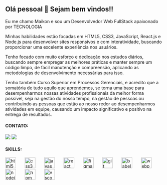 ## Olá pessoal 👋 Sejam bem vindos!!

Eu me chamo Maikon e sou um Desenvolvedor Web FullStack apaixonado por TECNOLOGIA 

Minhas habilidades estão focadas em HTML5, CSS3, JavaScript, React.js e Node.js para desenvolver sites responsivos e com interatividade, buscando 
proporcionar uma excelente experiência nos usuários.

Tenho focado com muito esforço e dedicação nos estudos diários, buscando sempre empregar as melhores práticas 
e manter sempre um código limpo, de fácil manutenção e compreensão, aplicando as metodologias de desenvolvimento necessárias para isso.

Tenho também Curso Superior em Processos Gerenciais, e acredito que a somatória de tudo aquilo que aprendemos, se torna uma base para desempenharmos nossas atividades profissionais
da melhor forma possível, seja na gestão do nosso tempo, na gestão de pessoas ou contribuindo as pessoas que estão ao nosso redor ao desempenharmos atividades em equipe, causando um impacto significativo e positivo na entrega de resultados.

#### CONTATO:
<div>
<a href = "mailto:maikonacorrea@gmail.com"><img loading="lazy" src="https://img.shields.io/badge/Gmail-D14836?style=for-the-badge&logo=gmail&logoColor=white" target="_blank"></a>
<a href="" target="_blank"><img loading="lazy" src="https://img.shields.io/badge/-LinkedIn-%230077B5?style=for-the-badge&logo=linkedin&logoColor=white" target="_blank"></a>   
</div>

#### SKILLS:

<div align="left">
  <img src="https://skillicons.dev/icons?i=html" height="34" alt="html5 logo"  />
  <img width="20" />
  <img src="https://skillicons.dev/icons?i=css" height="34" alt="css3 logo"  />
  <img width="20" />
  <img src="https://skillicons.dev/icons?i=js" height="34" alt="javascript logo"  />
  <img width="20" />
  <img src="https://skillicons.dev/icons?i=react" height="34" alt="react logo"  />
  <img width="20" />
  <img src="https://skillicons.dev/icons?i=figma" height="34" alt="figma logo"  />
  <img width="20" />
  <img src="https://skillicons.dev/icons?i=git" height="34" alt="git logo"  />
  <img width="20" />
  <img src="https://skillicons.dev/icons?i=babel" height="34" alt="babel logo"  />
  <img width="20" />
  <img src="https://skillicons.dev/icons?i=webpack" height="34" alt="webpack logo"  />
  <img width="20" />
  <img src="https://skillicons.dev/icons?i=nodejs" height="34" alt="nodejs logo"  />
  <img width="20" />
  <img src="https://cdn.jsdelivr.net/gh/devicons/devicon/icons/npm/npm-original-wordmark.svg" height="34" alt="npm logo"  />
  <img width="20" />
  <img src="https://skillicons.dev/icons?i=vscode" height="34" alt="vscode logo"  />
  <img width="20" />
</div>
